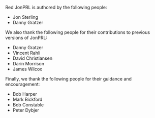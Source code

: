 Red JonPRL is authored by the following people:

- Jon Sterling
- Danny Gratzer

We also thank the following people for their contributions to previous versions
of JonPRL:

- Danny Gratzer
- Vincent Rahli
- David Christiansen
- Darin Morrison
- James Wilcox

Finally, we thank the following people for their guidance and encouragement:

- Bob Harper
- Mark Bickford
- Bob Constable
- Peter Dybjer
